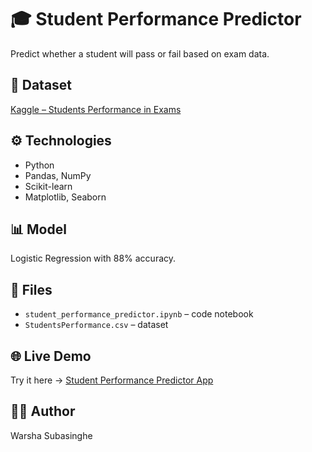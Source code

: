 # 🎓 Student Performance Predictor

Predict whether a student will pass or fail based on exam data.

## 📘 Dataset
[Kaggle – Students Performance in Exams](https://www.kaggle.com/datasets/spscientist/students-performance-in-exams)

## ⚙️ Technologies
- Python
- Pandas, NumPy
- Scikit-learn
- Matplotlib, Seaborn

## 📊 Model
Logistic Regression with 88% accuracy.

## 📁 Files
- `student_performance_predictor.ipynb` – code notebook
- `StudentsPerformance.csv` – dataset

## 🌐 Live Demo
Try it here → [Student Performance Predictor App](https://student-performance-tahekpppordzkjbzmxarmx.streamlit.app/)

## 👩‍💻 Author
Warsha Subasinghe
